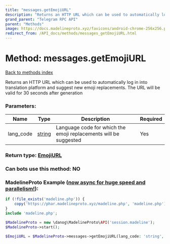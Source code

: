 ```yaml
---
title: "messages.getEmojiURL"
description: "Returns an HTTP URL which can be used to automatically log in into translation platform and suggest new emoji replacements. The URL will be valid for 30 seconds after generation"
grand_parent: "Telegram RPC API"
parent: "Methods"
image: https://docs.madelineproto.xyz/favicons/android-chrome-256x256.png
redirect_from: /API_docs/methods/messages_getEmojiURL.html
---
```

# Method: messages.getEmojiURL
[Back to methods index](index.html)



Returns an HTTP URL which can be used to automatically log in into translation platform and suggest new emoji replacements. The URL will be valid for 30 seconds after generation

### Parameters:

| Name     |    Type       | Description | Required |
|----------|---------------|-------------|----------|
|lang\_code|[string](/API_docs/types/string.html) | Language code for which the emoji replacements will be suggested | Yes|


### Return type: [EmojiURL](/API_docs/types/EmojiURL.html)

### Can bots use this method: **NO**


### MadelineProto Example ([now async for huge speed and parallelism!](https://docs.madelineproto.xyz/docs/ASYNC.html)):


```php
if (!file_exists('madeline.php')) {
    copy('https://phar.madelineproto.xyz/madeline.php', 'madeline.php');
}
include 'madeline.php';

$MadelineProto = new \danog\MadelineProto\API('session.madeline');
$MadelineProto->start();

$EmojiURL = $MadelineProto->messages->getEmojiURL(lang_code: 'string', );
```


